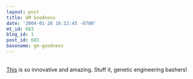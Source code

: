 ```yaml
---
layout: post
title: GM Goodness
date: '2004-01-28 16:12:45 -0700'
mt_id: 683
blog_id: 1
post_id: 683
basename: gm-goodness
---
```

<br /><a href="http://story.news.yahoo.com/news?tmpl=story&amp;cid=585&amp;e=1&amp;u=/nm/20040127/sc_nm/arms_denmark_landmines_dc">This</a> is so innovative and amazing. Stuff it, genetic engineering bashers!<br /><br /><br />
